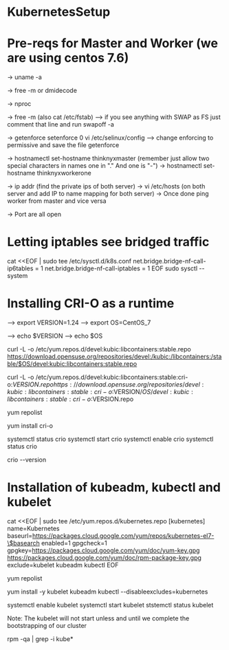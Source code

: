# KubernetesSetup



# Pre-reqs for Master and Worker (we are using centos 7.6)

-> uname -a

-> free -m or dmidecode

-> nproc

-> free -m   (also cat /etc/fstab) --> if you see anything with SWAP as FS just comment that line and run swapoff -a 

-> getenforce
   setenforce 0
   vi /etc/selinux/config     --> change enforcing to permissive and save the file
   getenforce

-> hostnamectl set-hostname thinknyxmaster  (remember just allow two special characters in names one in "." And one is "-")
-> hostnamectl set-hostname thinknyxworkerone

-> ip addr (find the private ips of both server)
-> vi /etc/hosts (on both server and add IP to name mapping for both server)
-> Once done ping worker from master and vice versa

-> Port are all open

# Letting iptables see bridged traffic

cat <<EOF | sudo tee /etc/sysctl.d/k8s.conf
net.bridge.bridge-nf-call-ip6tables = 1
net.bridge.bridge-nf-call-iptables = 1
EOF
sudo sysctl --system

# Installing CRI-O as a runtime

--> export VERSION=1.24
--> export OS=CentOS_7

--> echo $VERSION
--> echo $OS

curl -L -o /etc/yum.repos.d/devel:kubic:libcontainers:stable.repo https://download.opensuse.org/repositories/devel:/kubic:/libcontainers:/stable/$OS/devel:kubic:libcontainers:stable.repo

curl -L -o /etc/yum.repos.d/devel:kubic:libcontainers:stable:cri-o:$VERSION.repo https://download.opensuse.org/repositories/devel:kubic:libcontainers:stable:cri-o:$VERSION/$OS/devel:kubic:libcontainers:stable:cri-o:$VERSION.repo

yum repolist 

yum install cri-o

systemctl status crio
systemctl start crio
systemctl enable crio
systemctl status crio

crio --version

# Installation of kubeadm, kubectl and kubelet

cat <<EOF | sudo tee /etc/yum.repos.d/kubernetes.repo
[kubernetes]
name=Kubernetes
baseurl=https://packages.cloud.google.com/yum/repos/kubernetes-el7-\$basearch
enabled=1
gpgcheck=1
gpgkey=https://packages.cloud.google.com/yum/doc/yum-key.gpg https://packages.cloud.google.com/yum/doc/rpm-package-key.gpg
exclude=kubelet kubeadm kubectl
EOF

yum repolist

yum install -y kubelet kubeadm kubectl --disableexcludes=kubernetes

systemctl enable kubelet
systemctl start kubelet
ststemctl status kubelet

Note: The kubelet will not start unless and until we complete the bootstrapping of our cluster

rpm -qa | grep -i kube*
